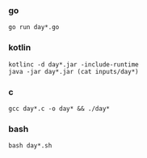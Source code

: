 ### go
```shell
go run day*.go
```

### kotlin
```shell
kotlinc -d day*.jar -include-runtime
java -jar day*.jar (cat inputs/day*)
```

### c
```shell
gcc day*.c -o day* && ./day*
```

### bash
```shell
bash day*.sh
```
